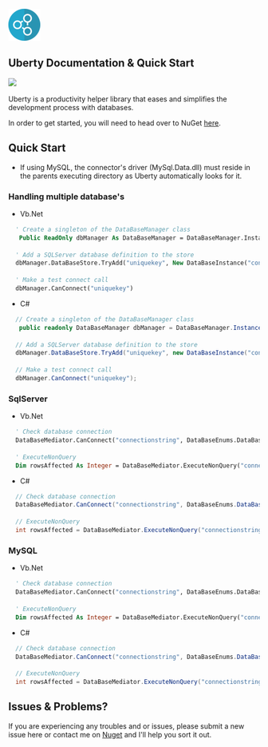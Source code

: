 ![](https://github.com/zaggler/Uberty/blob/master/uberty6464.png)

## Uberty Documentation & Quick Start

![](https://mrcodexer.visualstudio.com/Net%20Projects/_apis/build/status/Uberty%20Build%20Release)

Uberty is a productivity helper library that eases and simplifies the development process with databases.

In order to get started, you will need to head over to NuGet [here](https://www.nuget.org/packages/Uberty/).

## Quick Start
* If using MySQL, the connector's driver (MySql.Data.dll) must reside in the parents executing directory as Uberty automatically looks for it.

### Handling multiple database's

  - Vb.Net
```vb  
  ' Create a singleton of the DataBaseManager class
   Public ReadOnly dbManager As DataBaseManager = DataBaseManager.Instance
  
  ' Add a SQLServer database definition to the store
  dbManager.DataBaseStore.TryAdd("uniquekey", New DataBaseInstance("connectionstring", DataBaseEnums.DataBaseType.SQLServer))
  
  ' Make a test connect call
  dbManager.CanConnect("uniquekey") 
```

- C#
```csharp
  // Create a singleton of the DataBaseManager class
   public readonly DataBaseManager dbManager = DataBaseManager.Instance;
  
  // Add a SQLServer database definition to the store
  dbManager.DataBaseStore.TryAdd("uniquekey", new DataBaseInstance("connectionstring", DataBaseEnums.DataBaseType.SQLServer));
  
  // Make a test connect call
  dbManager.CanConnect("uniquekey");
```

### SqlServer

  - Vb.Net
```vb  
  ' Check database connection
  DataBaseMediator.CanConnect("connectionstring", DataBaseEnums.DataBaseType.SQLServer)
  
  ' ExecuteNonQuery
  Dim rowsAffected As Integer = DataBaseMediator.ExecuteNonQuery("connectionstring", "command", DataBaseEnums.DataBaseType.SQLServer)  
```
  - C#
```csharp  
  // Check database connection
  DataBaseMediator.CanConnect("connectionstring", DataBaseEnums.DataBaseType.SQLServer);
  
  // ExecuteNonQuery
  int rowsAffected = DataBaseMediator.ExecuteNonQuery("connectionstring", "command", DataBaseEnums.DataBaseType.SQLServer);
```

### MySQL

  - Vb.Net
```vb  
  ' Check database connection
  DataBaseMediator.CanConnect("connectionstring", DataBaseEnums.DataBaseType.MySQL)
  
  ' ExecuteNonQuery
  Dim rowsAffected As Integer = DataBaseMediator.ExecuteNonQuery("connectionstring", "command", DataBaseEnums.DataBaseType.MySQL)  
```
  - C#
```csharp  
  // Check database connection
  DataBaseMediator.CanConnect("connectionstring", DataBaseEnums.DataBaseType.MySQL);
  
  // ExecuteNonQuery
  int rowsAffected = DataBaseMediator.ExecuteNonQuery("connectionstring", "command", DataBaseEnums.DataBaseType.MySQL);
```



## Issues & Problems?

If you are experiencing any troubles and or issues, please submit a new issue here or contact me on [Nuget](https://www.nuget.org/packages/Uberty/1.0.8/ContactOwners) and I'll help you sort it out.
